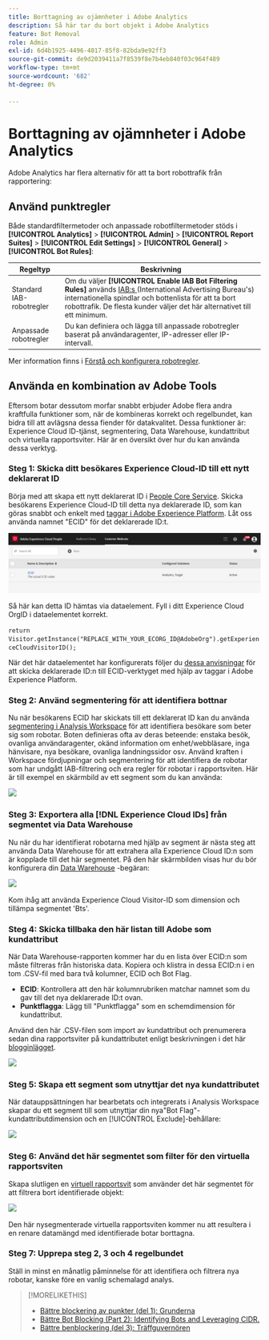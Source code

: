 ```yaml
---
title: Borttagning av ojämnheter i Adobe Analytics
description: Så här tar du bort objekt i Adobe Analytics
feature: Bot Removal
role: Admin
exl-id: 6d4b1925-4496-4017-85f8-82bda9e92ff3
source-git-commit: de9d2039411a7f8539f8e7b4eb840f03c964f489
workflow-type: tm+mt
source-wordcount: '682'
ht-degree: 0%

---
```


# Borttagning av ojämnheter i Adobe Analytics

Adobe Analytics har flera alternativ för att ta bort robottrafik från rapportering:

## Använd punktregler

Både standardfiltermetoder och anpassade robotfiltermetoder stöds i **[!UICONTROL Analytics]** > **[!UICONTROL Admin]** > **[!UICONTROL Report Suites]** > **[!UICONTROL Edit Settings]** > **[!UICONTROL General]** > **[!UICONTROL Bot Rules]**:

| Regeltyp | Beskrivning |
|--- |--- |
| Standard IAB-robotregler | Om du väljer **[!UICONTROL Enable IAB Bot Filtering Rules]** används [IAB:s ](https://www.iab.com/) (International Advertising Bureau&#39;s) internationella spindlar och bottenlista för att ta bort robottrafik. De flesta kunder väljer det här alternativet till ett minimum. |
| Anpassade robotregler | Du kan definiera och lägga till anpassade robotregler baserat på användaragenter, IP-adresser eller IP-intervall. |

Mer information finns i [Förstå och konfigurera robotregler](/help/admin/admin/c-manage-report-suites/c-edit-report-suites/general/bot-removal/bot-rules.md).

## Använda en kombination av Adobe Tools

Eftersom botar dessutom morfar snabbt erbjuder Adobe flera andra kraftfulla funktioner som, när de kombineras korrekt och regelbundet, kan bidra till att avlägsna dessa fiender för datakvalitet. Dessa funktioner är: Experience Cloud ID-tjänst, segmentering, Data Warehouse, kundattribut och virtuella rapportsviter. Här är en översikt över hur du kan använda dessa verktyg.

### Steg 1: Skicka ditt besökares Experience Cloud-ID till ett nytt deklarerat ID

Börja med att skapa ett nytt deklarerat ID i [People Core Service](https://experienceleague.adobe.com/docs/core-services/interface/audiences/audience-library.html?lang=sv-SE). Skicka besökarens Experience Cloud-ID till detta nya deklarerade ID, som kan göras snabbt och enkelt med [taggar i Adobe Experience Platform](https://experienceleague.adobe.com/docs/experience-platform/tags/extensions/adobe/id-service/overview.html?lang=sv-SE). Låt oss använda namnet &quot;ECID&quot; för det deklarerade ID:t.

![](/help/admin/admin/c-manage-report-suites/c-edit-report-suites/general/bot-removal/assets/bot-cust-attr-setup.png)

Så här kan detta ID hämtas via dataelement. Fyll i ditt Experience Cloud OrgID i dataelementet korrekt.

```return Visitor.getInstance("REPLACE_WITH_YOUR_ECORG_ID@AdobeOrg").getExperienceCloudVisitorID();```

När det här dataelementet har konfigurerats följer du [dessa anvisningar](https://experienceleague.adobe.com/docs/experience-platform/tags/extensions/adobe/id-service/overview.html?lang=sv-SE) för att skicka deklarerade ID:n till ECID-verktyget med hjälp av taggar i Adobe Experience Platform.

### Steg 2: Använd segmentering för att identifiera bottnar

Nu när besökarens ECID har skickats till ett deklarerat ID kan du använda [segmentering i Analysis Workspace](https://experienceleague.adobe.com/docs/analytics/analyze/analysis-workspace/components/segments/t-freeform-project-segment.html?lang=sv-SE) för att identifiera besökare som beter sig som robotar. Boten definieras ofta av deras beteende: enstaka besök, ovanliga användaragenter, okänd information om enhet/webbläsare, inga hänvisare, nya besökare, ovanliga landningssidor osv. Använd kraften i Workspace fördjupningar och segmentering för att identifiera de robotar som har undgått IAB-filtrering och era regler för robotar i rapportsviten. Här är till exempel en skärmbild av ett segment som du kan använda:

![](/help/admin/admin/c-manage-report-suites/c-edit-report-suites/general/bot-removal/assets/bot-filter-seg1.png)

### Steg 3: Exportera alla [!DNL Experience Cloud IDs] från segmentet via Data Warehouse

Nu när du har identifierat robotarna med hjälp av segment är nästa steg att använda Data Warehouse för att extrahera alla Experience Cloud ID:n som är kopplade till det här segmentet. På den här skärmbilden visas hur du bör konfigurera din [Data Warehouse](/help/export/data-warehouse/data-warehouse.md) -begäran:

![](/help/admin/admin/c-manage-report-suites/c-edit-report-suites/general/bot-removal/assets/bot-dwh-3.png)

Kom ihåg att använda Experience Cloud Visitor-ID som dimension och tillämpa segmentet &#39;Bts&#39;.

### Steg 4: Skicka tillbaka den här listan till Adobe som kundattribut

När Data Warehouse-rapporten kommer har du en lista över ECID:n som måste filtreras från historiska data. Kopiera och klistra in dessa ECID:n i en tom .CSV-fil med bara två kolumner, ECID och Bot Flag.

* **ECID**: Kontrollera att den här kolumnrubriken matchar namnet som du gav till det nya deklarerade ID:t ovan.
* **Punktflagga**: Lägg till &quot;Punktflagga&quot; som en schemdimension för kundattribut.

Använd den här .CSV-filen som import av kundattribut och prenumerera sedan dina rapportsviter på kundattributet enligt beskrivningen i det här [blogginlägget](https://blog.adobe.com/en/publish/2016/10/20/link-digital-behavior-customers).

![](/help/admin/admin/c-manage-report-suites/c-edit-report-suites/general/bot-removal/assets/bot-csv-4.png)

### Steg 5: Skapa ett segment som utnyttjar det nya kundattributet

När datauppsättningen har bearbetats och integrerats i Analysis Workspace skapar du ett segment till som utnyttjar din nya&quot;Bot Flag&quot;-kundattributdimension och en [!UICONTROL Exclude]-behållare:

![](/help/admin/admin/c-manage-report-suites/c-edit-report-suites/general/bot-removal/assets/bot-filter-seg2.png)

### Steg 6: Använd det här segmentet som filter för den virtuella rapportsviten

Skapa slutligen en [virtuell rapportsvit](/help/components/vrs/vrs-about.md) som använder det här segmentet för att filtrera bort identifierade objekt:

![](/help/admin/admin/c-manage-report-suites/c-edit-report-suites/general/bot-removal/assets/bot-vrs.png)

Den här nysegmenterade virtuella rapportsviten kommer nu att resultera i en renare datamängd med identifierade botar borttagna.

### Steg 7: Upprepa steg 2, 3 och 4 regelbundet

Ställ in minst en månatlig påminnelse för att identifiera och filtrera nya robotar, kanske före en vanlig schemalagd analys.

>[!MORELIKETHIS]
>
>* [Bättre blockering av punkter (del 1): Grunderna ](https://experienceleaguecommunities.adobe.com/t5/adobe-analytics-blogs/better-bot-blocking-part-1-the-basics/ba-p/715839)
>* [Bättre Bot Blocking (Part 2): Identifying Bots and Leveraging CIDR.](https://experienceleaguecommunities.adobe.com/t5/adobe-analytics-blogs/better-bot-blocking-part-2-identifying-bots-and-leveraging-cidr/ba-p/722132)
>* [Bättre benblockering (del 3): Träffguvernören](https://experienceleaguecommunities.adobe.com/t5/adobe-analytics-blogs/better-bot-blocking-part-3-the-hit-governor/ba-p/727051)

